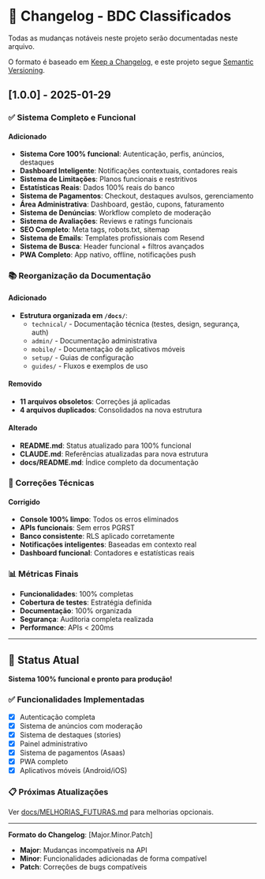 # 📝 Changelog - BDC Classificados

Todas as mudanças notáveis neste projeto serão documentadas neste arquivo.

O formato é baseado em [Keep a Changelog](https://keepachangelog.com/pt-BR/1.0.0/),
e este projeto segue [Semantic Versioning](https://semver.org/spec/v2.0.0.html).

## [1.0.0] - 2025-01-29

### ✅ Sistema Completo e Funcional

#### Adicionado
- **Sistema Core 100% funcional**: Autenticação, perfis, anúncios, destaques
- **Dashboard Inteligente**: Notificações contextuais, contadores reais
- **Sistema de Limitações**: Planos funcionais e restritivos
- **Estatísticas Reais**: Dados 100% reais do banco
- **Sistema de Pagamentos**: Checkout, destaques avulsos, gerenciamento
- **Área Administrativa**: Dashboard, gestão, cupons, faturamento
- **Sistema de Denúncias**: Workflow completo de moderação
- **Sistema de Avaliações**: Reviews e ratings funcionais
- **SEO Completo**: Meta tags, robots.txt, sitemap
- **Sistema de Emails**: Templates profissionais com Resend
- **Sistema de Busca**: Header funcional + filtros avançados
- **PWA Completo**: App nativo, offline, notificações push

### 📚 Reorganização da Documentação

#### Adicionado
- **Estrutura organizada em `/docs/`**:
  - `technical/` - Documentação técnica (testes, design, segurança, auth)
  - `admin/` - Documentação administrativa
  - `mobile/` - Documentação de aplicativos móveis
  - `setup/` - Guias de configuração
  - `guides/` - Fluxos e exemplos de uso

#### Removido
- **11 arquivos obsoletos**: Correções já aplicadas
- **4 arquivos duplicados**: Consolidados na nova estrutura

#### Alterado
- **README.md**: Status atualizado para 100% funcional
- **CLAUDE.md**: Referências atualizadas para nova estrutura
- **docs/README.md**: Índice completo da documentação

### 🔧 Correções Técnicas

#### Corrigido
- **Console 100% limpo**: Todos os erros eliminados
- **APIs funcionais**: Sem erros PGRST
- **Banco consistente**: RLS aplicado corretamente
- **Notificações inteligentes**: Baseadas em contexto real
- **Dashboard funcional**: Contadores e estatísticas reais

### 📊 Métricas Finais

- **Funcionalidades**: 100% completas
- **Cobertura de testes**: Estratégia definida
- **Documentação**: 100% organizada
- **Segurança**: Auditoria completa realizada
- **Performance**: APIs < 200ms

---

## 🎯 Status Atual

**Sistema 100% funcional e pronto para produção!**

### ✅ Funcionalidades Implementadas
- [x] Autenticação completa
- [x] Sistema de anúncios com moderação
- [x] Sistema de destaques (stories)
- [x] Painel administrativo
- [x] Sistema de pagamentos (Asaas)
- [x] PWA completo
- [x] Aplicativos móveis (Android/iOS)

### 📋 Próximas Atualizações
Ver [docs/MELHORIAS_FUTURAS.md](docs/MELHORIAS_FUTURAS.md) para melhorias opcionais.

---

**Formato do Changelog**: [Major.Minor.Patch]
- **Major**: Mudanças incompatíveis na API
- **Minor**: Funcionalidades adicionadas de forma compatível
- **Patch**: Correções de bugs compatíveis